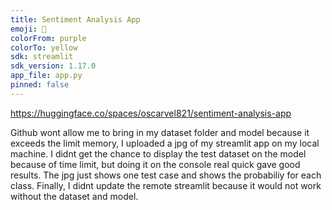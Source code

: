```yaml
---
title: Sentiment Analysis App
emoji: 🚀
colorFrom: purple
colorTo: yellow
sdk: streamlit
sdk_version: 1.17.0
app_file: app.py
pinned: false
---
```


https://huggingface.co/spaces/oscarvel821/sentiment-analysis-app


Github wont allow me to bring in my dataset folder and model because it exceeds the limit memory, I uploaded a jpg of my streamlit app on my local machine. I didnt get the chance to display the test dataset on the model because of time limit, but doing it on the console real quick gave good results. The jpg just shows one test case and shows the probabiliy for each class. Finally, I didnt update the remote streamlit because it would not work without the dataset and model.
